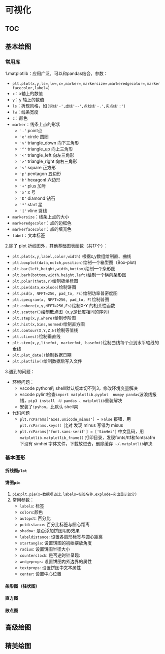 # 可视化
[TOC]()
---
## 基本绘图
### 常用库

1.matplotlib：应用广泛，可以和pandas结合，参数：
- `plt.plot(x,y,ls=,lw=,c=,marker=,markersize=,markeredgecolor=,markerfacecolor,label=)`
- `x`：x轴上的数值
- `y`：y 轴上的数值
- `ls`：折现风格，如`(实线'-',虚线'--',点划线'-.',实点线':')`
- `lw`：线条宽度
- `c`：颜色
- `marker`：线条上点的形状
	- `'.'`  point点
	- `'o'`  circle 圆圈
	- `'v'` triangle\_down 向下三角形
	- `'^'` triangle\_up 向上三角形 
	- `'<'` triangle\_left 向左三角形
	- `'>'` triangle\_right 向右三角形
	- `'s'` square 正方形
	- `'p'` pentagon 五边形
	- `'h'` hexagonl 六边形
	- `'+'` plus 加号
	- `'x'` x 号
	- `'D'` diamond 钻石
	- `'*'` start 星
	- `'|'` vline 竖线
- `markersize`：线条上点的大小
- `markeredgecolor`：点的边框色
- `markerfacecolor`：点的填充色
- `label`：文本标签

2.除了 plot 折线图外，其他基础图表函数（共17个）：
- `plt.plot(x,y,label,color,width)` 根据x,y数组绘制直、曲线
- `plt.boxplot(data,notch,position)`绘制一个箱型图（Box-plot)
- `plt.bar(left,height,width,bottom)`绘制一个条形图
- `plt.barh(bottom,width,height,left)`绘制一个横向条形图
- `plt.polar(theta,r)`绘制极坐标图
- `plt.pie(data,explode)`绘制饼图
- `plt.psd(x, NFFT=256, pad_to, Fs)`绘制功率普密度图
- `plt.specgram(x, NFFT=256, pad_to, F)`绘制普图
- `plt.cohere(x,y,NFFT=256,Fs)`绘制X-Y 的相关性函数
- `plt.scatter()`绘制散点图（x,y是长度相同的序列）
- `plt.step(x,y,where)`绘制步阶图
- `plt.hist(x,bins,normed)`绘制直方图
- `plt.contour(X,Y,Z,N)`绘制等值线
- `plt.clines()`绘制垂直线
- `plt.stem(x,y,linefmt, markerfmt, basefmt)`绘制曲线每个点到水平轴线的垂线
- `plt.plot_date()`绘制数据日期
- `plt.plotfile()`绘制数据后写入文件

3.遇到的问题：
- 环境问题：
	- vscode python的 shelll默认版本切不到3，修改环境变量解决
	- vscode pylint检查`import matplotlib.pyplot  numpy pandas`波浪线报错，`pip3 install -U pandas 、matplotlib`重装解决
	- 安装了`ipyhon`，比默认 shell爽
- 代码问题
	- `plt.rcParams['axes.unicode_minus'] = False` 报错，用`plt.rcParams.keys() `比对 发现 minus 写错为 misus
	- `plt.rcParams['font.sans-serif'] = ['SimHei']` 中文乱码，用`matplotlib.matplotlib_fname()` 打印目录，发现fonts/ttf和fonts/afm 下没有 simhei 字体文件，下载放进去，删除缓存` ~/.matplotlib`解决
### 基本图形
#### 折线图`plot`
#### 饼图`pie`
1. `pie`:`plt.pie(x=数据项占比,labels=标签名称,explode=突出显示部分)`
2. 常用参数：
	- `labels`: 标签
	- `colors`:颜色
	- `autopct`: 百分比
	- `pctdistance`: 百分比标签与圆心距离
	- `shadow:` 是否添加饼图阴影效果
	- `labeldistance`: 设置各扇形标签与圆心距离 
	- `startangle`: 设置饼图的初始摆放角度
	- `radius`: 设置饼图半径大小
	- `counterclock`: 是否逆时针呈现: 
	- `wedgeprops`: 设置饼图内外边界的属性
	- `textprops`: 设置饼图中文本属性
	- `center`: 设置中心位置
#### 条形图（柱状图）
#### 直方图
#### 散点图
## 高级绘图

## 精美绘图

